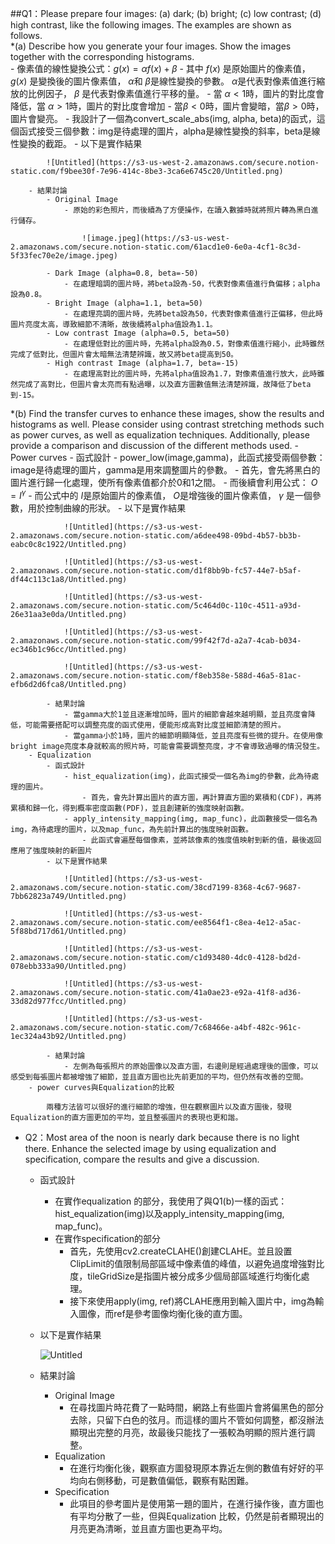 ##Q1：Please prepare four images: (a) dark; (b) bright; (c) low contrast; (d) high contrast, like the following images. The examples are shown as follows.<br>
*(a) Describe how you generate your four images. Show the images together with the corresponding histograms.<br>
        - 像素值的線性變換公式：$g(x)=\alpha f(x)+\beta$
            - 其中 $f(x)$ 是原始圖片的像素值， $g(x)$ 是變換後的圖片像素值， $\alpha$和 $\beta$是線性變換的參數。 $\alpha$是代表對像素值進行縮放的比例因子， $\beta$ 是代表對像素值進行平移的量。
            - 當 $\alpha<1$時，圖片的對比度會降低，當 $\alpha>1$時，圖片的對比度會增加
            - 當$\beta<0$時，圖片會變暗，當$\beta>0$時，圖片會變亮。
        - 我設計了一個為convert_scale_abs(img, alpha, beta)的函式，這個函式接受三個參數：img是待處理的圖片，alpha是線性變換的斜率，beta是線性變換的截距。
        - 以下是實作結果
            
            ![Untitled](https://s3-us-west-2.amazonaws.com/secure.notion-static.com/f9bee30f-7e96-414c-8be3-3ca6e6745c20/Untitled.png)
            
        - 結果討論
            - Original Image
                - 原始的彩色照片，而後續為了方便操作，在讀入數據時就將照片轉為黑白進行儲存。
                    
                    ![image.jpeg](https://s3-us-west-2.amazonaws.com/secure.notion-static.com/61acd1e0-6e0a-4cf1-8c3d-5f33fec70e2e/image.jpeg)
                    
            - Dark Image (alpha=0.8, beta=-50)
                - 在處理暗調的圖片時，將beta設為-50，代表對像素值進行負偏移；alpha設為0.8。
            - Bright Image (alpha=1.1, beta=50)
                - 在處理亮調的圖片時，先將beta設為50，代表對像素值進行正偏移，但此時圖片亮度太高，導致細節不清晰，故後續將alpha值設為1.1。
            - Low contrast Image (alpha=0.5, beta=50)
                - 在處理低對比的圖片時，先將alpha設為0.5，對像素值進行縮小，此時雖然完成了低對比，但圖片會太暗無法清楚辨識，故又將beta提高到50。
            - High contrast Image (alpha=1.7, beta=-15)
                - 在處理高對比的圖片時，先將alpha值設為1.7，對像素值進行放大，此時雖然完成了高對比，但圖片會太亮而有點過曝，以及直方圖數值無法清楚辨識，故降低了beta到-15。
*(b) Find the transfer curves to enhance these images, show the results and histograms as well. Please consider using contrast stretching methods such as power curves, as well as equalization techniques. Additionally, please provide a comparison and discussion of the different methods used.
        - Power curves
            - 函式設計
                - power_low(image,gamma)，此函式接受兩個參數：image是待處理的圖片，gamma是用來調整圖片的參數。
                - 首先，會先將黑白的圖片進行歸一化處理，使所有像素值都介於0和1之間。
                - 而後續會利用公式： $O=I^\gamma$
                    - 而公式中的 $I$是原始圖片的像素值， $O$是增強後的圖片像素值， $\gamma$ 是一個參數，用於控制曲線的形狀。
            - 以下是實作結果
                
                ![Untitled](https://s3-us-west-2.amazonaws.com/secure.notion-static.com/a6dee498-09bd-4b57-bb3b-eabc0c8c1922/Untitled.png)
                
                ![Untitled](https://s3-us-west-2.amazonaws.com/secure.notion-static.com/d1f8bb9b-fc57-44e7-b5af-df44c113c1a8/Untitled.png)
                
                ![Untitled](https://s3-us-west-2.amazonaws.com/secure.notion-static.com/5c464d0c-110c-4511-a93d-26e31aa3e0da/Untitled.png)
                
                ![Untitled](https://s3-us-west-2.amazonaws.com/secure.notion-static.com/99f42f7d-a2a7-4cab-b034-ec346b1c96cc/Untitled.png)
                
                ![Untitled](https://s3-us-west-2.amazonaws.com/secure.notion-static.com/f8eb358e-588d-46a5-81ac-efb6d2d6fca8/Untitled.png)
                
            - 結果討論
                - 當gamma大於1並且逐漸增加時，圖片的細節會越來越明顯，並且亮度會降低，可能需要搭配可以調整亮度的函式使用，便能形成高對比度並細節清楚的照片。
                - 當gamma小於1時，圖片的細節明顯降低，並且亮度有些微的提升。在使用像bright image亮度本身就較高的照片時，可能會需要調整亮度，才不會導致過曝的情況發生。
        - Equalization
            - 函式設計
                - hist_equalization(img)，此函式接受一個名為img的參數，此為待處理的圖片。
                    - 首先，會先計算出圖片的直方圖，再計算直方圖的累積和(CDF)，再將累積和歸一化，得到概率密度函數(PDF)，並且創建新的強度映射函數。
                - apply_intensity_mapping(img, map_func)，此函數接受一個名為img，為待處理的圖片，以及map_func，為先前計算出的強度映射函數。
                    - 此函式會遍歷每個像素，並將該像素的強度值映射到新的值，最後返回應用了強度映射的新圖片
            - 以下是實作結果
                
                ![Untitled](https://s3-us-west-2.amazonaws.com/secure.notion-static.com/38cd7199-8368-4c67-9687-7bb62823a749/Untitled.png)
                
                ![Untitled](https://s3-us-west-2.amazonaws.com/secure.notion-static.com/ee8564f1-c8ea-4e12-a5ac-5f88bd717d61/Untitled.png)
                
                ![Untitled](https://s3-us-west-2.amazonaws.com/secure.notion-static.com/c1d93480-4dc0-4128-bd2d-078ebb333a90/Untitled.png)
                
                ![Untitled](https://s3-us-west-2.amazonaws.com/secure.notion-static.com/41a0ae23-e92a-41f8-ad36-33d82d977fcc/Untitled.png)
                
                ![Untitled](https://s3-us-west-2.amazonaws.com/secure.notion-static.com/7c68466e-a4bf-482c-961c-1ec324a43b92/Untitled.png)
                
            - 結果討論
                - 左側為每張照片的原始圖像以及直方圖，右邊則是經過處理後的圖像，可以感受到每張圖片都被增強了細節，並且直方圖也比先前更加的平均，但仍然有改善的空間。
        - power curves與Equalization的比較
            
            兩種方法皆可以很好的進行細節的增強，但在觀察圖片以及直方圖後，發現Equalization的直方圖更加的平均，並且整張圖片的表現也更和諧。
            
- Q2：Most area of the noon is nearly dark because there is no light there. Enhance the selected image by using equalization and specification, compare the results and give a discussion.
    - 函式設計
        - 在實作equalization 的部分，我使用了與Q1(b)一樣的函式：hist_equalization(img)以及apply_intensity_mapping(img, map_func)。
        - 在實作specification的部分
            - 首先，先使用cv2.createCLAHE()創建CLAHE。並且設置ClipLimit的值限制局部區域中像素值的峰值，以避免過度增強對比度，tileGridSize是指圖片被分成多少個局部區域進行均衡化處理。
            - 接下來使用apply(img, ref)將CLAHE應用到輸入圖片中，img為輸入圖像，而ref是參考圖像均衡化後的直方圖。
    - 以下是實作結果
        
        ![Untitled](https://s3-us-west-2.amazonaws.com/secure.notion-static.com/a0efbe8f-1d86-4805-b00a-b46b520372ff/Untitled.png)
        
    - 結果討論
        - Original Image
            - 在尋找圖片時花費了一點時間，網路上有些圖片會將偏黑色的部分去除，只留下白色的弦月。而這樣的圖片不管如何調整，都沒辦法顯現出完整的月亮，故最後只能找了一張較為明顯的照片進行調整。
        - Equalization
            - 在進行均衡化後，觀察直方圖發現原本靠近左側的數值有好好的平均向右側移動，可是數值偏低，觀察有點困難。
        - Specification
            - 此項目的參考圖片是使用第一題的圖片，在進行操作後，直方圖也有平均分散了一些，但與Equalization 比較，仍然是前者顯現出的月亮更為清晰，並且直方圖也更為平均。
